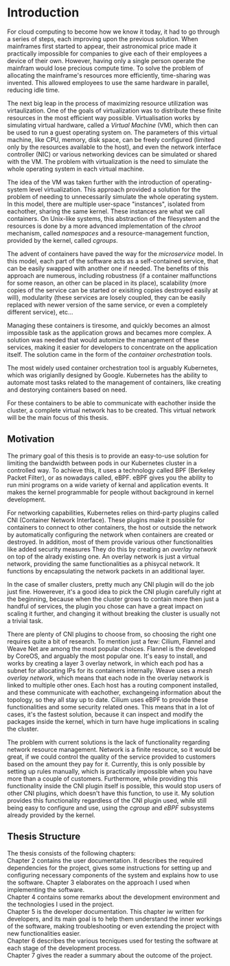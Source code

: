 # Introduction

For cloud computing to become how we know it today, it had to go through a series of steps, each improving upon the previous solution.
When mainframes first started to appear, their astronomical price made it practically impossible for companies to give each of their employees a device of their own.
However, having only a single person operate the mainfram would lose precious compute time.
To solve the problem of allocating the mainframe's resources more efficiently, time-sharing was invented.
This allowed employees to use the same hardware in parallel, reducing idle time.

The next big leap in the process of maximizing resource utilization was virtaulization.
One of the goals of virtualization was to distribute these finite resources in the most efficient way possible.
Virtualisation works by simulating virtual hardware, called a *Virtual Machine* (VM), which then can be used to run a guest operating system on.
The parameters of this virtual machine, like CPU, memory, disk space, can be freely configured (limited only by the resources available to the host), and even the network interface controller (NIC) or various networking devices can be simulated or shared with the VM.
The problem with virtualization is the need to simulate the whole operating system in each virtual machine.

The idea of the VM was taken further with the introduction of operating-system level virtualization.
This approach provided a solution for the problem of needing to unnecessarily simulate the whole operating system.
In this model, there are multiple user-space "instances", isolated from eachother, sharing the same kernel.
These instances are what we call containers.
On Unix-like systems, this abstraction of the filesystem and the resources is done by a more advanced implementation of the *chroot* mechanism, called *namespaces* and a resource-management function, provided by the kernel, called *cgroups*.

The advent of containers have paved the way for the *microservice* model.
In this model, each part of the software acts as a self-contained service, that can be easily swapped with another one if needed.
The benefits of this approach are numerous, including robustness (if a container malfunctions for some reason, an other can be placed in its place), scalability (more copies of the service can be started or exisiting copies destroyed easily at will), modularity (these services are losely coupled, they can be easily replaced with newer version of the same service, or even a completely different service), etc...

Managing these containers is tiresome, and quickly becomes an almost impossible task as the application grows and becames more complex.
A solution was needed that would automize the management of these services, making it easier for developers to concentrate on the application itself.
The solution came in the form of the *container orchestration* tools.

The most widely used container orchestration tool is arguably Kubernetes, which was origianlly designed by Google.
Kubernetes has the ability to automate most tasks related to the management of containers, like creating and destorying containers based on need.

For these containers to be able to communicate with eachother inside the cluster, a complete virtual network has to be created.
This virtual network will be the main focus of this thesis.

## Motivation

The primary goal of this thesis is to provide an easy-to-use solution for limiting the bandwidth between pods in our Kubernetes cluster in a controlled way.
To achieve this, it uses a technology called BPF (Berkeley Packet Filter), or as nowadays called, eBPF.
eBPF gives you the ability to run mini programs on a wide variety of kernal and application events. 
It makes the kernel programmable for people without background in kernel development.

For networking capabilities, Kubernetes relies on third-party plugins called CNI (Container Network Interface).
These plugins make it possible for containers to connect to other containers, the host or outside the network by automatically configuring the network when containers are created or destroyed.
In addition, most of them provide various other functionalities like added security measures
They do this by creating an *overlay network* on top of the alrady existing one.
An overlay network is just a virtual network, providing the same functionalities as a phisycal network.
It functions by encapsulating the network packets in an additional layer.

In the case of smaller clusters, pretty much any CNI plugin will do the job just fine.
Howerever, it's a good idea to pick the CNI plugin carefully right at the beginning, because when the cluster grows to contain more then just a handful of services, the plugin you chose can have a great impact on scaling it further, and changing it without breaking the cluster is usually not a trivial task.

There are plenty of CNI plugins to choose from, so choosing the right one requires quite a bit of research.
To mention just a few: Cilium, Flannel and Weave Net are among the most popular choices.
Flannel is the developed by CoreOS, and arguably the most popular one.
It's easy to install, and works by creating a layer 3 overlay network, in which each pod has a subnet for allocating IPs for its containers internally.
Weave uses a *mesh overlay network*, which means that each node in the overlay network is linked to multiple other ones.
Each host has a routing component installed, and these communicate with eachother, exchangeing information about the topology, so they all stay up to date.
Cilium uses eBPF to provide these functionalities and some security related ones.
This means that in a lot of cases, it's the fastest solution, because it can inspect and modify the packages inside the kernel, which in turn have huge implications in scaling the cluster.

The problem with current solutions is the lack of functionality regarding network resource management.
Network is a finite resource, so it would be great, if we could control the quality of the service provided to customers based on the amount they pay for it.
Currently, this is only possible by setting up rules manually, which is practically impossible when you have more than a couple of customers.
Furthermore, while providing this functionality inside the CNI plugin itself is possible, this would stop users of other CNI plugins, which doesn't have this function, to use it.
My solution provides this functionality regardless of the CNI plugin used, while still being easy to configure and use, using the *cgroup* and *eBPF* subsystems already provided by the kernel.

## Thesis Structure

The thesis consists of the following chapters:  
Chapter 2 contains the user documentation.
It describes the required dependencies for the project, gives some instructions for setting up and configuring necessary components of the system and explains how to use the software.
Chapter 3 elaborates on the approach I used when implementing the software.  
Chapter 4 contains some remarks about the development environment and the technologies I used in the project.  
Chapter 5 is the developer documentation.
This chapter iw written for developers, and its main goal is to help them understand the inner workings of the software, making troubleshooting or even extending the project with new functionalities easier.  
Chapter 6 describes the various tecniques used for testing the software at each stage of the development process.  
Chapter 7 gives the reader a summary about the outcome of the project.
